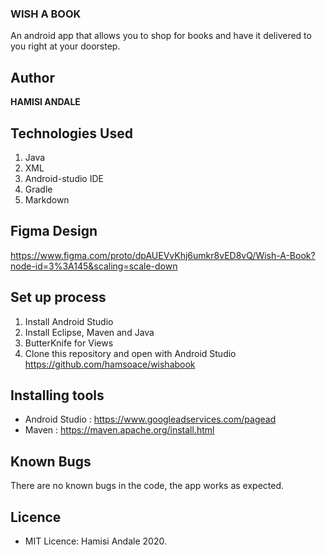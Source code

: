 ### WISH A BOOK

An android app that allows you to shop for books and have it delivered to you right at your doorstep.

## Author
**HAMISI ANDALE**

## Technologies Used
1. Java
2. XML
3. Android-studio IDE
4. Gradle
5. Markdown

## Figma Design
https://www.figma.com/proto/dpAUEVvKhj6umkr8vED8vQ/Wish-A-Book?node-id=3%3A145&scaling=scale-down

## Set up process
1. Install Android Studio
2. Install Eclipse, Maven and Java
3. ButterKnife for Views
4. Clone this repository and open with Android Studio https://github.com/hamsoace/wishabook


## Installing tools
- Android Studio : https://www.googleadservices.com/pagead
- Maven : https://maven.apache.org/install.html

## Known Bugs
There are no known bugs in the code, the app works as expected.

## Licence
- MIT Licence: Hamisi Andale 2020.
